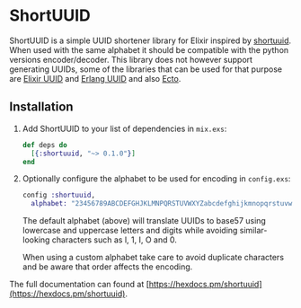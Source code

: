 # ShortUUID

ShortUUID is a simple UUID shortener library for Elixir inspired by [shortuuid](https://github.com/skorokithakis/shortuuid).
When used with the same alphabet it should be compatible with the python versions encoder/decoder.
This library does not however support generating UUIDs, some of the libraries that can be used for that purpose are
[Elixir UUID](https://github.com/zyro/elixir-uuid) and [Erlang UUID](https://github.com/okeuday/uuid) and also [Ecto](https://hexdocs.pm/ecto/Ecto.UUID.html).

## Installation
1. Add ShortUUID to your list of dependencies in `mix.exs`:
  
    ```elixir
    def deps do
      [{:shortuuid, "~> 0.1.0"}]
    end
    ```
 
2. Optionally configure the alphabet to be used for encoding in `config.exs`:

    ```elixir
    config :shortuuid,
      alphabet: "23456789ABCDEFGHJKLMNPQRSTUVWXYZabcdefghijkmnopqrstuvwxyz"
    ```
 
    The default alphabet (above) will translate UUIDs to base57 using lowercase and uppercase letters
    and digits while avoiding similar-looking characters such as l, 1, I, O and 0.
    
    When using a custom alphabet take care to avoid duplicate characters and be aware that order affects the encoding.


The full documentation can found at [https://hexdocs.pm/shortuuid](https://hexdocs.pm/shortuuid).

